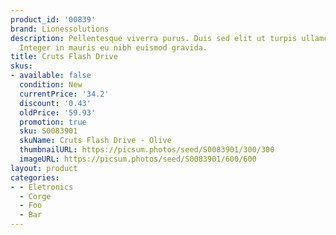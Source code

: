 ```yaml
---
product_id: '00839'
brand: Lionessolutions
description: Pellentesque viverra purus. Duis sed elit ut turpis ullamcorper feugiat.
  Integer in mauris eu nibh euismod gravida.
title: Cruts Flash Drive
skus:
- available: false
  condition: New
  currentPrice: '34.2'
  discount: '0.43'
  oldPrice: '59.93'
  promotion: true
  sku: S0083901
  skuName: Cruts Flash Drive - Olive
  thumbnailURL: https://picsum.photos/seed/S0083901/300/300
  imageURL: https://picsum.photos/seed/S0083901/600/600
layout: product
categories:
- - Eletronics
  - Corge
  - Foo
  - Bar
---
```

